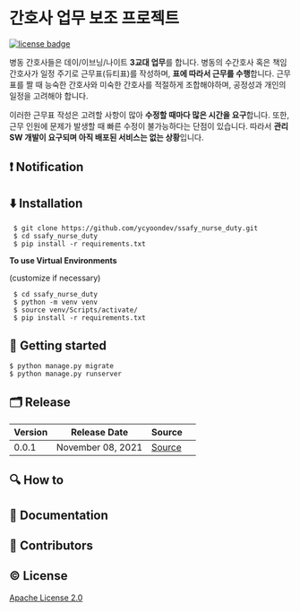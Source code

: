 # 간호사 업무 보조 프로젝트

[![license badge](https://camo.githubusercontent.com/20b3bc1c34ed71700bd0fc067de4d50e73468def345f89780f839e516cacf8b0/68747470733a2f2f696d672e736869656c64732e696f2f62616467652f6c6963656e73652d4170616368652d2d322e302d677265656e2e737667)](https://github.com/ycyoondev/JORLDY/blob/master/LICENSE)

병동 간호사들은 데이/이브닝/나이트 **3교대 업무**를 합니다. 병동의 수간호사 혹은 책임 간호사가 일정 주기로 근무표(듀티표)를 작성하며, **표에 따라서 근무를 수행**합니다. 근무표를 짤 때 능숙한 간호사와 미숙한 간호사를 적절하게 조합해야하며, 공정성과 개인의 일정을 고려해야 합니다.

이러한 근무표 작성은 고려할 사항이 많아 **수정할 때마다 많은 시간을 요구**합니다. 또한, 근무 인원에 문제가 발생할 때 빠른 수정이 불가능하다는 단점이 있습니다. 따라서 **관리 SW 개발이 요구되며 아직 배포된 서비스는 없는 상황**입니다.

## ❗ Notification





## ⬇️ Installation

```
 $ git clone https://github.com/ycyoondev/ssafy_nurse_duty.git
 $ cd ssafy_nurse_duty
 $ pip install -r requirements.txt
```

**To use Virtual Environments**

(customize if necessary)

```
 $ cd ssafy_nurse_duty
 $ python -m venv venv
 $ source venv/Scripts/activate/
 $ pip install -r requirements.txt
```



## 🚀 Getting started

```
$ python manage.py migrate
$ python manage.py runserver
```



## 🗂️ Release

| Version | Release Date      | Source                                                  |      |
| ------- | ----------------- | ------------------------------------------------------- | ---- |
| 0.0.1   | November 08, 2021 | [Source](https://github.com/ycyoondev/ssafy_nurse_duty) |      |

## 🔍 How to



## 📄 Documentation



## 👥 Contributors



## ©️ License

[Apache License 2.0](https://github.com/ycyoondev/JORLDY/blob/master/LICENSE.md)

